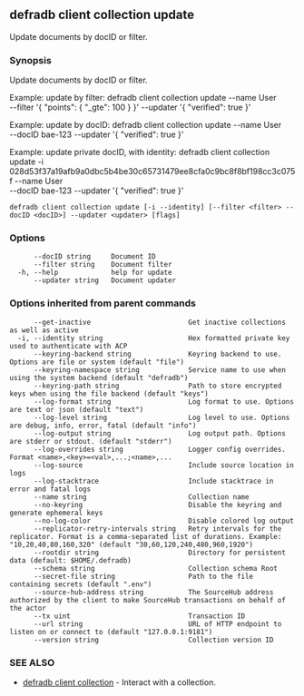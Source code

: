## defradb client collection update

Update documents by docID or filter.

### Synopsis

Update documents by docID or filter.

Example: update by filter:
  defradb client collection update --name User \
  --filter '{ "points": { "_gte": 100 } }' --updater '{ "verified": true }'

Example: update by docID:
  defradb client collection update --name User \
  --docID bae-123 --updater '{ "verified": true }'

Example: update private docID, with identity:
  defradb client collection update -i 028d53f37a19afb9a0dbc5b4be30c65731479ee8cfa0c9bc8f8bf198cc3c075f --name User \
  --docID bae-123 --updater '{ "verified": true }'
		

```
defradb client collection update [-i --identity] [--filter <filter> --docID <docID>] --updater <updater> [flags]
```

### Options

```
      --docID string     Document ID
      --filter string    Document filter
  -h, --help             help for update
      --updater string   Document updater
```

### Options inherited from parent commands

```
      --get-inactive                        Get inactive collections as well as active
  -i, --identity string                     Hex formatted private key used to authenticate with ACP
      --keyring-backend string              Keyring backend to use. Options are file or system (default "file")
      --keyring-namespace string            Service name to use when using the system backend (default "defradb")
      --keyring-path string                 Path to store encrypted keys when using the file backend (default "keys")
      --log-format string                   Log format to use. Options are text or json (default "text")
      --log-level string                    Log level to use. Options are debug, info, error, fatal (default "info")
      --log-output string                   Log output path. Options are stderr or stdout. (default "stderr")
      --log-overrides string                Logger config overrides. Format <name>,<key>=<val>,...;<name>,...
      --log-source                          Include source location in logs
      --log-stacktrace                      Include stacktrace in error and fatal logs
      --name string                         Collection name
      --no-keyring                          Disable the keyring and generate ephemeral keys
      --no-log-color                        Disable colored log output
      --replicator-retry-intervals string   Retry intervals for the replicator. Format is a comma-separated list of durations. Example: "10,20,40,80,160,320" (default "30,60,120,240,480,960,1920")
      --rootdir string                      Directory for persistent data (default: $HOME/.defradb)
      --schema string                       Collection schema Root
      --secret-file string                  Path to the file containing secrets (default ".env")
      --source-hub-address string           The SourceHub address authorized by the client to make SourceHub transactions on behalf of the actor
      --tx uint                             Transaction ID
      --url string                          URL of HTTP endpoint to listen on or connect to (default "127.0.0.1:9181")
      --version string                      Collection version ID
```

### SEE ALSO

* [defradb client collection](defradb_client_collection.md)	 - Interact with a collection.

